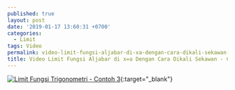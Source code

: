 ```yaml
---
published: true
layout: post
date: '2019-01-17 13:60:31 +0700'
categories:
  - Limit
tags: Video
permalink: video-limit-fungsi-aljabar-di-xa-dengan-cara-dikali-sekawan-contoh-1.html
title: Video Limit Fungsi Aljabar di x=a Dengan Cara Dikali Sekawan - Contoh 1
---
```


[![Limit Fungsi Trigonometri - Contoh 3](https://img.youtube.com/vi/Nps-1u2909U/0.jpg)](https://www.youtube.com/watch?v=Nps-1u2909U){:target="_blank"}
